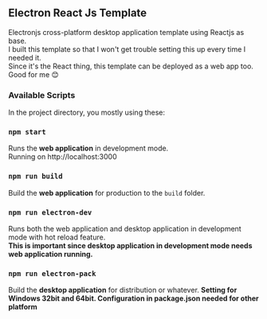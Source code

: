 ## Electron React Js Template
Electronjs cross-platform desktop application template using Reactjs as base.<br/>
I built this template so that I won't get trouble setting this up every time I needed it.<br/>
Since it's the React thing, this template can be deployed as a web app too. Good for me &#128522;
### Available Scripts
In the project directory, you mostly using these:
### `npm start`
Runs the **web application** in development mode.<br/>
Running on http://localhost:3000
### `npm run build`
Build the **web application** for production to the `build` folder.
### `npm run electron-dev`
Runs both the web application and desktop application in development mode with hot reload feature.<br/>
**This is important since desktop application in development mode needs web application running.**
### `npm run electron-pack`
Build the **desktop application** for distribution or whatever.
**Setting for Windows 32bit and 64bit. Configuration in package.json needed for other platform**

